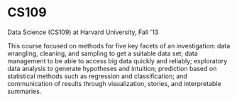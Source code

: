 CS109
=====

Data Science (CS109) at Harvard University, Fall '13

This course focused on methods for five key facets of an investigation: 
data wrangling, cleaning, and sampling to get a suitable data set; data 
management to be able to access big data quickly and reliably; exploratory 
data analysis to generate hypotheses and intuition; prediction based on 
statistical methods such as regression and classification; and communication 
of results through visualization, stories, and interpretable summaries. 

